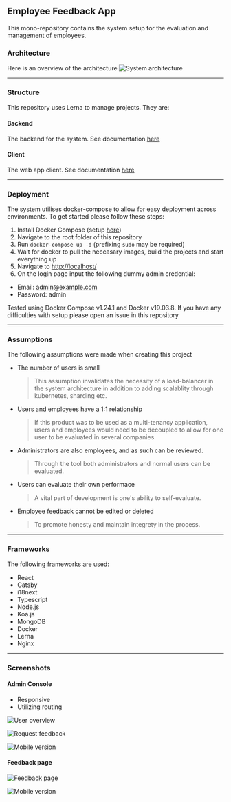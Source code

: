 ## Employee Feedback App

This mono-repository contains the system setup for the evaluation and management of employees.

### Architecture

Here is an overview of the architecture
![System architecture](./system-architecture.png 'System Architecture')

---

### Structure

This repository uses Lerna to manage projects. They are:

#### Backend

The backend for the system. See documentation [here](./packages/backend/README.md)

#### Client

The web app client. See documentation [here](./packages/client/README.md)

---

### Deployment

The system utilises docker-compose to allow for easy deployment across environments. To get started please follow these steps:

1. Install Docker Compose (setup [here](https://docs.docker.com/compose/install/))
2. Navigate to the root folder of this repository
3. Run `docker-compose up -d` (prefixing `sudo` may be required)
4. Wait for docker to pull the neccasary images, build the projects and start everything up
5. Navigate to [http://localhost/]([http://localhost/])
6. On the login page input the following dummy admin credential:

- Email: admin@example.com
- Password: admin

Tested using Docker Compose v1.24.1 and Docker v19.03.8. If you have any difficulties with setup please open an issue in this repository

---

### Assumptions

The following assumptions were made when creating this project

- The number of users is small

  > This assumption invalidates the necessity of a load-balancer in the system architecture in addition to adding scalablity through kubernetes, sharding etc.

- Users and employees have a 1:1 relationship

  > If this product was to be used as a multi-tenancy application, users and employees would need to be decoupled to allow for one user to be evaluated in several companies.

- Administrators are also employees, and as such can be reviewed.

  > Through the tool both administrators and normal users can be evaluated.

- Users can evaluate their own performace

  > A vital part of development is one's ability to self-evaluate.

- Employee feedback cannot be edited or deleted
  > To promote honesty and maintain integrety in the process.

---

### Frameworks

The following frameworks are used:

- React
- Gatsby
- i18next
- Typescript
- Node.js
- Koa.js
- MongoDB
- Docker
- Lerna
- Nginx

---

### Screenshots

#### Admin Console

- Responsive
- Utilizing routing

![User overview](./screenshots/admin-desktop-1.jpg 'User overview')

![Request feedback](./screenshots/admin-desktop-2.jpg 'Request feedback')

![Mobile version](./screenshots/admin-mobile.jpg 'Mobile version')

#### Feedback page

![Feedback page](./screenshots/feedback-desktop.jpg 'Feedback page')

![Mobile version](./screenshots/feedback-mobile.jpg 'Mobile version')
